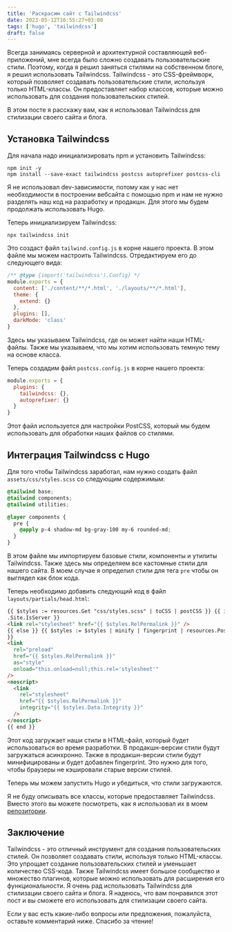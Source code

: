 ```yaml
---
title: 'Раскрасим сайт с Tailwindcss'
date: 2023-05-12T16:55:27+03:00
tags: ['hugo', 'tailwindcss']
draft: false
---
```


Всегда занимаясь серверной и архитектурной составляющей веб-приложений, мне
всегда было сложно создавать пользовательские стили. Поэтому, когда я решил
заняться стилями на собственном блоге, я решил использовать Tailwindcss.
Tailwindcss - это CSS-фреймворк, который позволяет создавать пользовательские
стили, используя только HTML-классы. Он предоставляет набор классов, которые
можно использовать для создания пользовательских стилей.

<!--more-->

В этом посте я расскажу вам, как я использовал Tailwindcss для стилизации своего
сайта и блога.

## Установка Tailwindcss

Для начала надо инициализировать npm и установить Tailwindcss:

```shell
npm init -y
npm install --save-exact tailwindcss postcss autoprefixer postcss-cli
```

Я не использовал dev-зависимости, потому как у нас нет необходимости в
построении вебсайта с помощью npm и нам не нужно разделять наш код на разработку
и продакшн. Для этого мы будем продолжать использовать Hugo.

Теперь инициализируем Tailwindcss:

```shell
npx tailwindcss init
```

Это создаст файл `tailwind.config.js` в корне нашего проекта. В этом файле мы
можем настроить Tailwindcss. Отредактируем его до следующего вида:

```js
/** @type {import('tailwindcss').Config} */
module.exports = {
  content: ['./content/**/*.html', './layouts/**/*.html'],
  theme: {
    extend: {}
  },
  plugins: [],
  darkMode: 'class'
}
```

Здесь мы указываем Tailwindcss, где он может найти наши HTML-файлы. Также мы
указываем, что мы хотим использовать темную тему на основе класса.

Теперь создадим файл `postcss.config.js` в корне нашего проекта:

```js
module.exports = {
  plugins: {
    tailwindcss: {},
    autoprefixer: {}
  }
}
```

Этот файл используется для настройки PostCSS, который мы будем использовать для
обработки наших файлов со стилями.

## Интеграция Tailwindcss с Hugo

Для того чтобы Tailwindcss заработал, нам нужно создать файл
`assets/css/styles.scss` со следующим содержимым:

```scss
@tailwind base;
@tailwind components;
@tailwind utilities;

@layer components {
  pre {
    @apply p-4 shadow-md bg-gray-100 my-6 rounded-md;
  }
}
```

В этом файле мы импортируем базовые стили, компоненты и утилиты Tailwindcss.
Также здесь мы определяем все кастомные стили для нашего сайта. В моем случае я
определил стили для тега `pre` чтобы он выглядел как блок кода.

Теперь необходимо добавить следующий код в файл `layouts/partials/head.html`:

```html
{{ $styles := resources.Get "css/styles.scss" | toCSS | postCSS }} {{ if
.Site.IsServer }}
<link rel="stylesheet" href="{{ $styles.RelPermalink }}" />
{{ else }} {{ $styles := $styles | minify | fingerprint | resources.PostProcess
}}
<link
  rel="preload"
  href="{{ $styles.RelPermalink }}"
  as="style"
  onload="this.onload=null;this.rel='stylesheet'"
/>
<noscript>
  <link
    rel="stylesheet"
    href="{{ $styles.RelPermalink }}"
    integrity="{{ $styles.Data.Integrity }}"
  />
</noscript>
{{ end }}
```

Этот код загружает наши стили в HTML-файл, который будет использоваться во время
разработки. В продакшн-версии стили будут загружаться асинхронно. Также в
продакшн-версии стили будут минифицированы и будет добавлен fingerprint. Это
нужно для того, чтобы браузеры не кэшировали старые версии стилей.

Теперь мы можем запустить Hugo и убедиться, что стили загружаются.

Я не буду описывать все классы, которые предоставляет Tailwindcss. Вместо этого
вы можете посмотреть, как я использовал их в моем
[репозитории](https://github.com/andrewmolyuk/andrew.molyuk.com).

## Заключение

Tailwindcss - это отличный инструмент для создания пользовательских стилей. Он
позволяет создавать стили, используя только HTML-классы. Это упрощает создание
пользовательских стилей и уменьшает количество CSS-кода. Также Tailwindcss имеет
большое сообщество и множество плагинов, которые можно использовать для
расширения его функциональности. Я очень рад использовать Tailwindcss для
стилизации своего сайта и блога. Я надеюсь, что вам понравился этот пост и вы
сможете его использовать для стилизации своего сайта.

Если у вас есть какие-либо вопросы или предложения, пожалуйста, оставьте
комментарий ниже. Спасибо за чтение!
